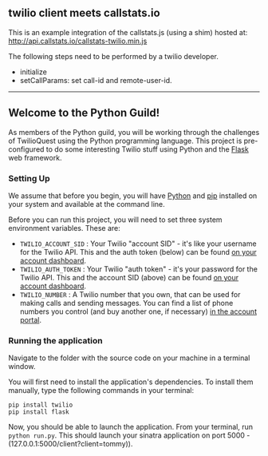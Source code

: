 ## twilio client meets callstats.io

This is an example integration of the callstats.js (using a shim) hosted at: http://api.callstats.io/callstats-twilio.min.js

The following steps need to be performed by a twilio developer.

+ initialize
+ setCallParams: set call-id and remote-user-id.

--- 

## Welcome to the Python Guild!

As members of the Python guild, you will be working through the challenges of TwilioQuest using the Python programming language.  This project is pre-configured to do some interesting Twilio stuff using Python and the [Flask](http://flask.pocoo.org/) web framework.

### Setting Up

We assume that before you begin, you will have [Python](http://www.python.org/) and [pip](http://www.pip-installer.org/en/latest/) installed on your system and available at the command line.

Before you can run this project, you will need to set three system environment variables.  These are:

* `TWILIO_ACCOUNT_SID` : Your Twilio "account SID" - it's like your username for the Twilio API.  This and the auth token (below) can be found [on your account dashboard](https://www.twilio.com/user/account).
* `TWILIO_AUTH_TOKEN` : Your Twilio "auth token" - it's your password for the Twilio API.  This and the account SID (above) can be found [on your account dashboard](https://www.twilio.com/user/account).
* `TWILIO_NUMBER` : A Twilio number that you own, that can be used for making calls and sending messages.  You can find a list of phone numbers you control (and buy another one, if necessary) [in the account portal](https://www.twilio.com/user/account/phone-numbers/incoming).


### Running the application

Navigate to the folder with the source code on your machine in a terminal window.

You will first need to install the application's dependencies. To install them  manually, type the following commands in your terminal:

    pip install twilio
    pip install flask

Now, you should be able to launch the application.  From your terminal, run `python run.py`.  This should launch your sinatra application on port 5000 - (127.0.0.1:5000/client?client=tommy)).
